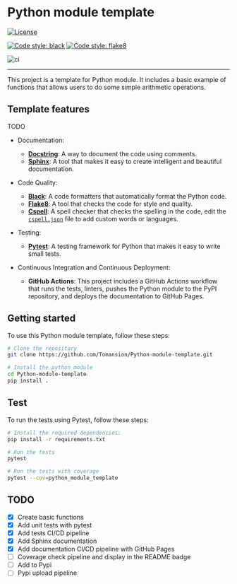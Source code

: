 # Python module template

[![License](https://img.shields.io/badge/License-Apache_2.0-blue.svg)](https://opensource.org/licenses/Apache-2.0)

[![Code style: black](https://img.shields.io/badge/code%20style-black-000000.svg)](https://github.com/psf/black)
[![Code style: flake8](https://img.shields.io/badge/code%20style-flake8-1c4a6c.svg)](https://flake8.pycqa.org/en/latest/)

![ci](https://github.com/tomansion/Python-module-template/actions/workflows/pull-request-checks.yml/badge.svg)
<!-- ![cd](https://github.com/tomansion/Python-module-template/actions/workflows/continuous-deployment.yml/badge.svg) -->

---

This project is a template for Python module. It includes a basic example of functions that allows users to do some simple arithmetic operations.

## Template features

TODO

- Documentation:

  - [**Docstring**](https://www.python.org/dev/peps/pep-0257/): A way to document the code using comments.
  - [**Sphinx**](https://www.sphinx-doc.org/): A tool that makes it easy to create intelligent and beautiful documentation.

- Code Quality:

  - [**Black**](https://pypi.org/project/black/): A code formatters that automatically format the Python code.
  - [**Flake8**](https://flake8.pycqa.org/en/latest/): A tool that checks the code for style and quality.
  - [**Cspell**](https://cspell.org/): A spell checker that checks the spelling in the code, edit the [`cspell.json`](cspell.json) file to add custom words or languages.

- Testing:

  - [**Pytest**](https://docs.pytest.org/): A testing framework for Python that makes it easy to write small tests.

- Continuous Integration and Continuous Deployment:

  - **GitHub Actions**: This project includes a GitHub Actions workflow that runs the tests, linters, pushes the Python module to the PyPI repository, and deploys the documentation to GitHub Pages.

## Getting started

To use this Python module template, follow these steps:

```bash
# Clone the repository
git clone https://github.com/Tomansion/Python-module-template.git

# Install the python module
cd Python-module-template
pip install .
```

## Test

To run the tests using Pytest, follow these steps:

```bash
# Install the required dependencies:
pip install -r requirements.txt

# Run the tests
pytest

# Run the tests with coverage
pytest --cov=python_module_template
```

## TODO

- [x] Create basic functions
- [x] Add unit tests with pytest
- [x] Add tests CI/CD pipeline
- [x] Add Sphinx documentation
- [x] Add documentation CI/CD pipeline with GitHub Pages
- [ ] Coverage check pipeline and display in the README badge
- [ ] Add to Pypi
- [ ] Pypi upload pipeline
